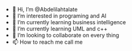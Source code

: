 - 👋 Hi, I’m @Abdelilahtalate
- 👀 I’m interested in programing and AI
- 🌱 I’m currently learning business intelligence
- 🌱 I’m currently learning UML and c++
- 💞️ I’m looking to collaborate on every thing
- 📫 How to reach me call me
